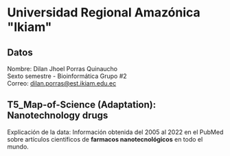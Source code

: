 # Universidad Regional Amazónica "Ikiam"
## Datos
Nombre: Dilan Jhoel Porras Quinaucho<br>
Sexto semestre - Bioinformática Grupo #2<br>
Correo: dilan.porras@est.ikiam.edu.ec
## T5_Map-of-Science (Adaptation): Nanotechnology drugs
Explicación de la data: Información obtenida del 2005 al 2022 en el PubMed sobre artículos científicos de __farmacos nanotecnológicos__ en todo el mundo.
